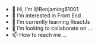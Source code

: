 - 👋 Hi, I’m @Benjaming61001
- 👀 I’m interested in Front End
- 🌱 I’m currently learning ReactJs
- 💞️ I’m looking to collaborate on ...
- 📫 How to reach me ...

<!---
Benjaming61001/Benjaming61001 is a ✨ special ✨ repository because its `README.md` (this file) appears on your GitHub profile.
You can click the Preview link to take a look at your changes.
--->

